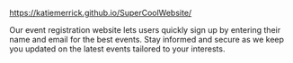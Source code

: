 https://katiemerrick.github.io/SuperCoolWebsite/

Our event registration website lets users quickly sign up by entering their name and email for the best events. Stay informed and secure as we keep you updated on the latest events tailored to your interests.
